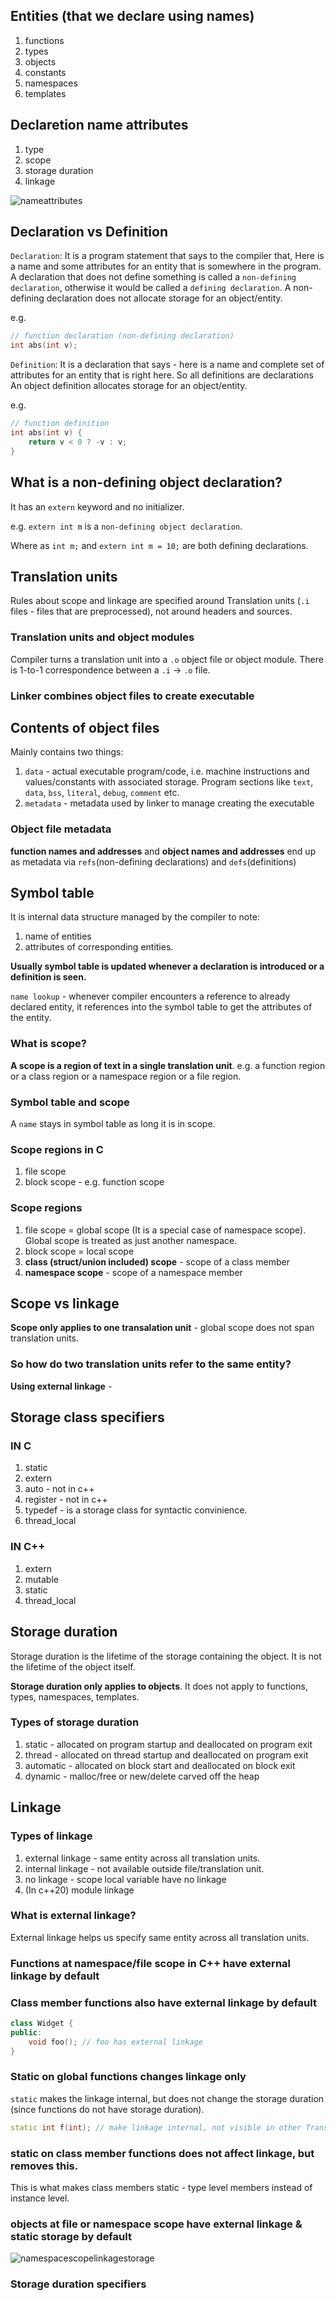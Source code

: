 
## Entities (that we declare using names)

1. functions
2. types
3. objects
4. constants
5. namespaces
6. templates


## Declaretion name attributes

1. type
2. scope
3. storage duration
4. linkage

![nameattributes](./images/nameattributes.png)

## Declaration vs Definition

`Declaration`: It is a program statement that says to the compiler that, Here is a name and some attributes for an entity that is somewhere in the program. A declaration that does not define something is called a `non-defining declaration`, otherwise it would be called a `defining declaration`. A non-defining declaration does not allocate storage for an object/entity.

e.g. 
```cpp
// function declaration (non-defining declaration)
int abs(int v);
```

`Definition`: It is a declaration that says - here is a name and complete set of attributes for an entity that is right here. So all definitions are declarations
An object definition allocates storage for an object/entity.

e.g.
```cpp
// function definition
int abs(int v) {
    return v < 0 ? -v : v;
}
```


## What is a non-defining object declaration?

It has an `extern` keyword and no initializer.

e.g. `extern int m` is a `non-defining object declaration`.

Where as `int m;` and `extern int m = 10;` are both defining declarations.


## Translation units

Rules about scope and linkage are specified around Translation units (`.i` files - files that are preprocessed), not around headers and sources.

### Translation units and object modules

Compiler turns a translation unit into a `.o` object file or object module.
There is 1-to-1 correspondence between a `.i` -> `.o` file.

### Linker combines object files to create executable


## Contents of object files

Mainly contains two things:
1. `data` - actual executable program/code, i.e. machine instructions and values/constants with associated storage. Program sections like `text`, `data`, `bss`, `literal`, `debug`, `comment` etc.
2. `metadata` - metadata used by linker to manage creating the executable

### Object file metadata

**function names and addresses** and **object names and addresses** end up as metadata via `refs`(non-defining declarations) and `defs`(definitions) 


## Symbol table

It is internal data structure managed by the compiler to note:
1. name of entities
2. attributes of corresponding entities.

**Usually symbol table is updated whenever a declaration is introduced or a definition is seen.**

`name lookup` - whenever compiler encounters a reference to already declared entity, it references into the symbol table to get the attributes of the entity.

### What is scope?

 **A scope is a region of text in a single translation unit**. e.g. a function region or a class region or a namespace region or a file region.

### Symbol table and scope

A `name` stays in symbol table as long it is in scope.


### Scope regions in C

1. file scope
2. block scope - e.g. function scope

### Scope regions

1. file scope = global scope (It is a special case of namespace scope). Global scope is treated as just another namespace.
2. block scope = local scope
3. **class (struct/union included) scope** - scope of a class member
4. **namespace scope** - scope of a namespace member



## Scope vs linkage

**Scope only applies to one transalation unit** - global scope does not span translation units. 

### So how do two translation units refer to the same entity?

**Using external linkage** - 


## Storage class specifiers


### IN C

1. static
2. extern
3. auto - not in c++
4. register - not in c++
5. typedef - is a storage class for syntactic convinience.
6. thread_local

### IN C++

1. extern
2. mutable
3. static
4. thread_local


## Storage duration

Storage duration is the lifetime of the storage containing the object. It is not the lifetime of the object itself.

**Storage duration only applies to objects**. It does not apply to functions, types, namespaces, templates.

### Types of storage duration

1. static - allocated on program startup and deallocated on program exit
2. thread - allocated on thread startup and deallocated on program exit
3. automatic - allocated on block start and deallocated on block exit
4. dynamic - malloc/free or new/delete carved off the heap

## Linkage

### Types of linkage

1. external linkage - same entity across all translation units.
2. internal linkage - not available outside file/translation unit.
3. no linkage - scope local variable have no linkage
4. (In c++20) module linkage

### What is external linkage?

External linkage helps us specify same entity across all translation units.


### Functions at namespace/file scope in C++ have external linkage by default

### Class member functions also have external linkage by default

```cpp
class Widget {
public:
    void foo(); // foo has external linkage
}
```

### Static on global functions changes linkage only

`static` makes the linkage internal, but does not change the storage duration (since functions do not have storage duration).

```cpp
static int f(int); // make linkage internal, not visible in other Translation units
```

### static on class member functions does not affect linkage, but removes this.

This is what makes class members static - type level members instead of instance level.

### objects at file or namespace scope have external linkage & static storage by default

![namespacescopelinkagestorage](./images/namespacescopelinkagestorage.png)

### Storage duration specifiers


